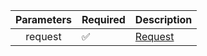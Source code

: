 
| Parameters 	| Required           	| Description            	|
|:----------:	|--------------------	|------------------------	|
| request    	| :white_check_mark: 	| [Request ](Request.md) 	|